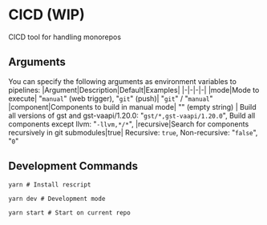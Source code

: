 # CICD (WIP)
CICD tool for handling monorepos

## Arguments
You can specify the following arguments as environment variables to pipelines:
|Argument|Description|Default|Examples|
|-|-|-|-|
|mode|Mode to execute| "`manual`" (web trigger), "`git`" (push)| "`git`" / "`manual`"
|component|Components to build in manual mode| "" (empty string) | Build all versions of gst and gst-vaapi/1.20.0: "`gst/*,gst-vaapi/1.20.0`", Build all components except llvm: "`-llvm,*/*`",
|recursive|Search for components recursively in git submodules|true| Recursive: `true`, Non-recursive: "`false`", "`0`"

## Development Commands
```
yarn # Install rescript

yarn dev # Development mode

yarn start # Start on current repo
```